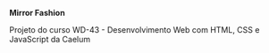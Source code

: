 <b>Mirror Fashion</b>

Projeto do curso WD-43 - Desenvolvimento Web com HTML, CSS e JavaScript da Caelum
